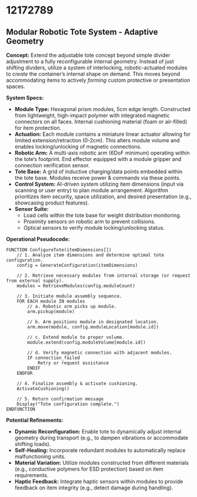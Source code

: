 # 12172789

## Modular Robotic Tote System - Adaptive Geometry

**Concept:** Extend the adjustable tote concept beyond simple divider adjustment to a fully reconfigurable internal geometry. Instead of just shifting dividers, utilize a system of interlocking, robotic-actuated modules to *create* the container’s internal shape on demand. This moves beyond accommodating items to actively *forming* custom protective or presentation spaces.

**System Specs:**

*   **Module Type:** Hexagonal prism modules, 5cm edge length. Constructed from lightweight, high-impact polymer with integrated magnetic connectors on all faces. Internal cushioning material (foam or air-filled) for item protection.
*   **Actuation:** Each module contains a miniature linear actuator allowing for limited extension/retraction (0-2cm). This alters module volume and enables locking/unlocking of magnetic connections.
*   **Robotic Arm:** A multi-axis robotic arm (6DoF minimum) operating within the tote’s footprint. End effector equipped with a module gripper and connection verification sensor.
*   **Tote Base:** A grid of inductive charging/data points embedded within the tote base. Modules receive power & commands via these points.
*   **Control System:** AI-driven system utilizing item dimensions (input via scanning or user entry) to plan module arrangement. Algorithm prioritizes item security, space utilization, and desired presentation (e.g., showcasing product features).
*   **Sensor Suite:**
    *   Load cells within the tote base for weight distribution monitoring.
    *   Proximity sensors on robotic arm to prevent collisions.
    *   Optical sensors to verify module locking/unlocking status.

**Operational Pseudocode:**

```
FUNCTION ConfigureTote(itemDimensions[])
    // 1. Analyze item dimensions and determine optimal tote configuration.
    config = GenerateConfiguration(itemDimensions)

    // 2. Retrieve necessary modules from internal storage (or request from external supply).
    modules = RetrieveModules(config.moduleCount)

    // 3. Initiate module assembly sequence.
    FOR EACH module IN modules
        // a. Robotic arm picks up module.
        arm.pickup(module)

        // b. Arm positions module in designated location.
        arm.move(module, config.moduleLocation[module.id])

        // c. Extend module to proper volume.
        module.extend(config.moduleVolume[module.id])

        // d. Verify magnetic connection with adjacent modules.
        IF connection_failed
            Retry or request assistance
        ENDIF
    ENDFOR

    // 4. Finalize assembly & activate cushioning.
    ActivateCushioning()

    // 5. Return confirmation message
    Display("Tote configuration complete.")
ENDFUNCTION
```

**Potential Refinements:**

*   **Dynamic Reconfiguration:** Enable tote to dynamically adjust internal geometry during transport (e.g., to dampen vibrations or accommodate shifting loads).
*   **Self-Healing:** Incorporate redundant modules to automatically replace malfunctioning units.
*   **Material Variation:** Utilize modules constructed from different materials (e.g., conductive polymers for ESD protection) based on item requirements.
*   **Haptic Feedback:** Integrate haptic sensors within modules to provide feedback on item integrity (e.g., detect damage during handling).